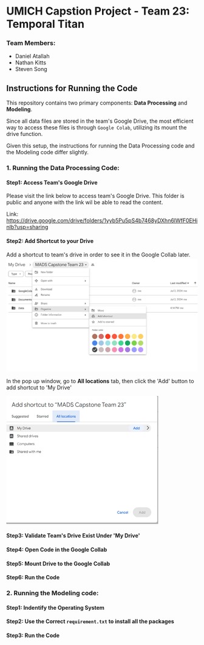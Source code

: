 # UMICH Capstion Project - Team 23: Temporal Titan

### Team Members:
 - Daniel Atallah
 - Nathan Kitts
 - Steven Song

## Instructions for Running the Code
This repository contains two primary components: **Data Processing** and **Modeling**.

Since all data files are stored in the team's Google Drive, the most efficient way to access these files is through `Google Colab`, utilizing its mount the drive function.

Given this setup, the instructions for running the Data Processing code and the Modeling code differ slightly.

### 1. Running the Data Processing Code:
#### Step1: Access Team's Google Drive
Please visit the link below to access team's Google Drive. This folder is public and anyone with the link wil be able to read the content.

Link: https://drive.google.com/drive/folders/1yyb5Pu5pS4b7468yDXhn6lWfF0EHinlb?usp=sharing

#### Step2: Add Shortcut to your Drive
Add a shortcut to team's drive in order to see it in the Google Collab later.
<img src="screen_shots/image-1.png" alt="alt text" width="600">

In the pop up window, go to **All locations** tab, then click the 'Add' button to add shortcut to  'My Drive' 

<img src="screen_shots/image-5.png" alt="alt text" width="400">

#### Step3: Validate Team's Drive Exist Under 'My Drive'

#### Step4: Open Code in the Google Collab

#### Step5: Mount Drive to the Google Collab

#### Step6: Run the Code

### 2. Running the Modeling code:
#### Step1: Indentify the Operating System

#### Step2: Use the Correct `requirement.txt` to install all the packages

#### Step3: Run the Code